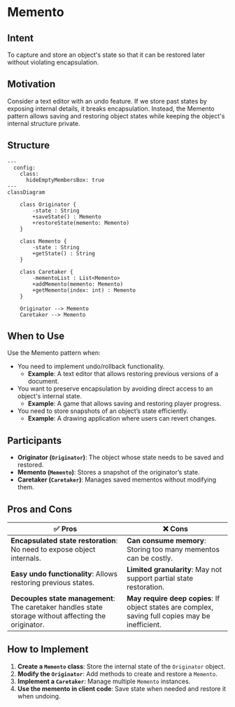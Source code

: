# Memento

## Intent

To capture and store an object's state so that it can be restored later without violating encapsulation.

## Motivation

Consider a text editor with an undo feature. If we store past states by exposing internal details, it breaks encapsulation. Instead, the Memento pattern allows saving and restoring object states while keeping the object's internal structure private.


## Structure

```mermaid
---
  config:
    class:
      hideEmptyMembersBox: true
---
classDiagram

    class Originator {
        -state : String
        +saveState() : Memento
        +restoreState(memento: Memento)
    }

    class Memento {
        -state : String
        +getState() : String
    }

    class Caretaker {
        -mementoList : List<Memento>
        +addMemento(memento: Memento)
        +getMemento(index: int) : Memento
    }

    Originator --> Memento
    Caretaker --> Memento
```

## When to Use

Use the Memento pattern when:

- You need to implement undo/rollback functionality.
  - **Example**: A text editor that allows restoring previous versions of a document.
- You want to preserve encapsulation by avoiding direct access to an object's internal state.
  - **Example**: A game that allows saving and restoring player progress.
- You need to store snapshots of an object’s state efficiently.
  - **Example**: A drawing application where users can revert changes.

## Participants

- **Originator (`Originator`)**: The object whose state needs to be saved and restored.
- **Memento (`Memento`)**: Stores a snapshot of the originator’s state.
- **Caretaker (`Caretaker`)**: Manages saved mementos without modifying them.

## Pros and Cons

| ✅ Pros                                   | ❌ Cons                                     |
|-------------------------------------------|---------------------------------------------|
| **Encapsulated state restoration**: No need to expose object internals. | **Can consume memory**: Storing too many mementos can be costly. |
| **Easy undo functionality**: Allows restoring previous states. | **Limited granularity**: May not support partial state restoration. |
| **Decouples state management**: The caretaker handles state storage without affecting the originator. | **May require deep copies**: If object states are complex, saving full copies may be inefficient. |

## How to Implement

1. **Create a `Memento` class**: Store the internal state of the `Originator` object.
2. **Modify the `Originator`**: Add methods to create and restore a `Memento`.
3. **Implement a `Caretaker`**: Manage multiple `Memento` instances.
4. **Use the memento in client code**: Save state when needed and restore it when undoing.